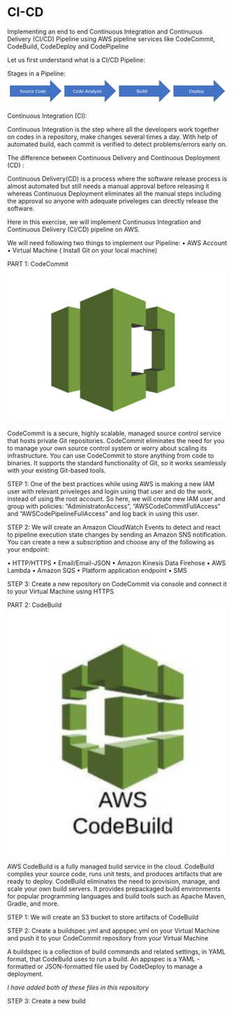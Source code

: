 # CI-CD
Implementing an end to end Continuous Integration and Continuous Delivery (CI/CD) Pipeline using AWS pipeline services like CodeCommit, CodeBuild, CodeDeploy and CodePipeline

Let us first understand what is a CI/CD Pipeline:

Stages in a Pipeline:
![Capture](https://github.com/roshnii20/CI-CD/blob/main/Pictures/Capture.PNG)

Continuous Integration (CI):

Continuous Integration is the step where all the developers work together on codes in a repository, make changes several times a day. With help of automated build, each commit is verified to detect problems/errors early on.

The difference between Continuous Delivery and Continuous Deployment (CD) :

Continuous Delivery(CD) is a process where the software release process is almost automated but still needs a manual approval before releasing it whereas Continuous Deployment eliminates all the manual steps including the approval so anyone with adequate priveleges can directly release the software. 


Here in this exercise, we will implement Continuous Integration and Continuous Delivery (CI/CD) pipeline on AWS.

We will need following two things to implement our Pipeline:
• AWS Account
• Virtual Machine ( Install Git on your local machine)

PART 1: CodeCommit
![CodeCommit](https://github.com/roshnii20/CI-CD/blob/main/Pictures/CodeCommit.PNG)

CodeCommit is a secure, highly scalable, managed source control service that hosts private Git repositories. CodeCommit eliminates the need for you to manage your own source control system or worry about scaling its infrastructure. You can use CodeCommit to store anything from code to binaries. It supports the standard functionality of Git, so it works seamlessly with your existing Git-based tools.

STEP 1: One of the best practices while using AWS is making a new IAM user with relevant priveleges and login using that user and do the work, instead of using the root account. So here, we will create new IAM user and group with policies: “AdministratorAccess”,  “AWSCodeCommitFullAccess” and “AWSCodePipelineFullAccess”  and log back in using this user.

STEP 2: We will create an Amazon CloudWatch Events to detect and react to pipeline execution state changes by sending an Amazon SNS notification. You can create a new a subscription and choose any of the following as your endpoint: 

• HTTP/HTTPS
• Email/Email-JSON
• Amazon Kinesis Data Firehose
• AWS Lambda
• Amazon SQS
• Platform application endpoint
• SMS

STEP 3: Create a new repository on CodeCommit via console and connect it to your Virtual Machine using HTTPS


PART 2: CodeBuild
![CodeBuild](https://github.com/roshnii20/CI-CD/blob/main/Pictures/CodeBuild.PNG)

AWS CodeBuild is a fully managed build service in the cloud. CodeBuild compiles your source code, runs unit tests, and produces artifacts that are ready to deploy. CodeBuild eliminates the need to provision, manage, and scale your own build servers. It provides prepackaged build environments for popular programming languages and build tools such as Apache Maven, Gradle, and more.

STEP 1: We will create an S3 bucket to store artifacts of CodeBuild


STEP 2: Create a buildspec.yml and appspec.yml on your Virtual Machine and push it to your CodeCommit repository from your Virtual Machine

A buildspec is a collection of build commands and related settings, in YAML format, that CodeBuild uses to run a build.
An appspec is a YAML -formatted or JSON-formatted file used by CodeDeploy to manage a deployment.

*I have added both of these files in this repository* 

STEP 3: Create a new build 












